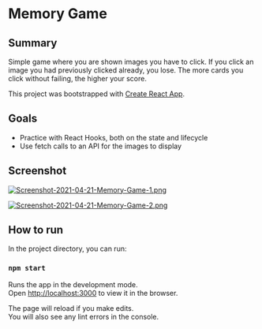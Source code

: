 # Memory Game

## Summary

Simple game where you are shown images you have to click. If you click an image you had previously clicked already, you lose. The more cards you click without failing, the higher your score.

This project was bootstrapped with [Create React App](https://github.com/facebook/create-react-app).

## Goals

- Practice with React Hooks, both on the state and lifecycle
- Use fetch calls to an API for the images to display

## Screenshot

[![Screenshot-2021-04-21-Memory-Game-1.png](https://i.postimg.cc/Nfv63tTt/Screenshot-2021-04-21-Memory-Game-1.png)](https://postimg.cc/5jpQzZnK)

[![Screenshot-2021-04-21-Memory-Game-2.png](https://i.postimg.cc/66vVbq8z/Screenshot-2021-04-21-Memory-Game-2.png)](https://postimg.cc/xq9bc0yb)

## How to run

In the project directory, you can run:

### `npm start`

Runs the app in the development mode.\
Open [http://localhost:3000](http://localhost:3000) to view it in the browser.

The page will reload if you make edits.\
You will also see any lint errors in the console.
